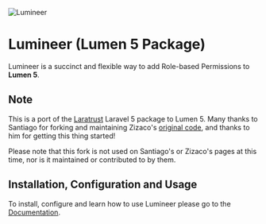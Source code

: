![Lumineer](http://i.imgur.com/mXDVwe4.png)

# Lumineer (Lumen 5 Package)

Lumineer is a succinct and flexible way to add Role-based Permissions to **Lumen 5**.

## Note
This is a port of the [Laratrust](https://github.com/santigarcor/laratrust) Laravel 5 package to Lumen 5.
Many thanks to Santiago for forking and maintaining Zizaco's [original code](https://github.com/Zizaco/entrust), and thanks to him for getting this thing started!

Please note that this fork is not used on Santiago's or Zizaco's pages at this time, nor is it maintained or contributed to by them.

## Installation, Configuration and Usage
To install, configure and learn how to use Lumineer please go to the [Documentation](https://19peaches.gitbooks.io/lumineer/content/).